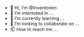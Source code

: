 - 👋 Hi, I’m @Inventorem
- 👀 I’m interested in ...
- 🌱 I’m currently learning ...
- 💞️ I’m looking to collaborate on ...
- 📫 How to reach me ...

<!---
Inventorem/Inventorem is a ✨ special ✨ repository because its `README.md` (this file) appears on your GitHub profile.
You can click the Preview link to take a look at your changes.
--->
